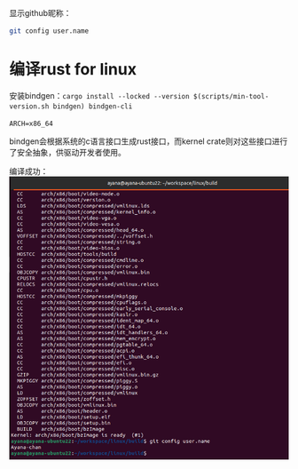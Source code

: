 

显示github昵称：
```bash
git config user.name
```


# 编译rust for linux

安装bindgen：`cargo install --locked --version $(scripts/min-tool-version.sh bindgen) bindgen-cli`

`ARCH=x86_64`

bindgen会根据系统的c语言接口生成rust接口，而kernel crate则对这些接口进行了安全抽象，供驱动开发者使用。

编译成功：
![](assets/uTools_1699346967987.png)





















